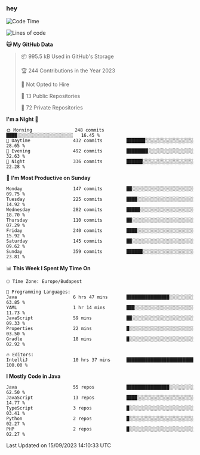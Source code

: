 ### hey

<!--START_SECTION:waka-->
![Code Time](http://img.shields.io/badge/Code%20Time-967%20hrs%2049%20mins-blue)

![Lines of code](https://img.shields.io/badge/From%20Hello%20World%20I%27ve%20Written-1.0%20million%20lines%20of%20code-blue)

**🐱 My GitHub Data** 

> 📦 995.5 kB Used in GitHub's Storage 
 > 
> 🏆 244 Contributions in the Year 2023
 > 
> 🚫 Not Opted to Hire
 > 
> 📜 13 Public Repositories 
 > 
> 🔑 72 Private Repositories 
 > 
**I'm a Night 🦉** 

```text
🌞 Morning                248 commits         ████░░░░░░░░░░░░░░░░░░░░░   16.45 % 
🌆 Daytime                432 commits         ███████░░░░░░░░░░░░░░░░░░   28.65 % 
🌃 Evening                492 commits         ████████░░░░░░░░░░░░░░░░░   32.63 % 
🌙 Night                  336 commits         ██████░░░░░░░░░░░░░░░░░░░   22.28 % 
```
📅 **I'm Most Productive on Sunday** 

```text
Monday                   147 commits         ██░░░░░░░░░░░░░░░░░░░░░░░   09.75 % 
Tuesday                  225 commits         ████░░░░░░░░░░░░░░░░░░░░░   14.92 % 
Wednesday                282 commits         █████░░░░░░░░░░░░░░░░░░░░   18.70 % 
Thursday                 110 commits         ██░░░░░░░░░░░░░░░░░░░░░░░   07.29 % 
Friday                   240 commits         ████░░░░░░░░░░░░░░░░░░░░░   15.92 % 
Saturday                 145 commits         ██░░░░░░░░░░░░░░░░░░░░░░░   09.62 % 
Sunday                   359 commits         ██████░░░░░░░░░░░░░░░░░░░   23.81 % 
```


📊 **This Week I Spent My Time On** 

```text
🕑︎ Time Zone: Europe/Budapest

💬 Programming Languages: 
Java                     6 hrs 47 mins       ████████████████░░░░░░░░░   63.85 % 
YAML                     1 hr 14 mins        ███░░░░░░░░░░░░░░░░░░░░░░   11.73 % 
JavaScript               59 mins             ██░░░░░░░░░░░░░░░░░░░░░░░   09.33 % 
Properties               22 mins             █░░░░░░░░░░░░░░░░░░░░░░░░   03.50 % 
Gradle                   18 mins             █░░░░░░░░░░░░░░░░░░░░░░░░   02.92 % 

🔥 Editors: 
IntelliJ                 10 hrs 37 mins      █████████████████████████   100.00 % 
```

**I Mostly Code in Java** 

```text
Java                     55 repos            ████████████████░░░░░░░░░   62.50 % 
JavaScript               13 repos            ████░░░░░░░░░░░░░░░░░░░░░   14.77 % 
TypeScript               3 repos             █░░░░░░░░░░░░░░░░░░░░░░░░   03.41 % 
Python                   2 repos             █░░░░░░░░░░░░░░░░░░░░░░░░   02.27 % 
PHP                      2 repos             █░░░░░░░░░░░░░░░░░░░░░░░░   02.27 % 
```




 Last Updated on 15/09/2023 14:10:33 UTC
<!--END_SECTION:waka-->
